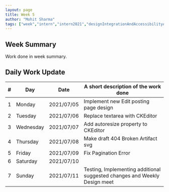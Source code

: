 ```yaml
---
layout: page
title: Week 5
author: "Mohit Sharma"
tags: ["week","intern","intern2021","designIntegrationAndAccessibilityAudit","week#5","eval#1"]
---
```


## Week Summary

 
Work done in week summary.

## Daily Work Update

|\#|Day|Date|A short description of the work done|  
|---	|---	|---	|---	|  
|1   	| Monday 	|   2021/07/05	| Implement new Edit posting page design |  
|2   	| Tuesday  	|   2021/07/06	| Replace textarea with CKEditor	|  
|3   	| Wednesday  	|  2021/07/07 	| Add autoresize property to CKEditor |  
|4   	| Thursday  	|   2021/07/08	| Make draft 404 Broken Artifact svg |  
|5   	| Friday  	|   2021/07/09	| Fix Pagination Error |  
|6   	| Saturday  	|   2021/07/10	| 	|  
|7   	| Sunday  	|   2021/07/11	| Testing, Implementing additional suggested changes and Weekly Design meet |  
